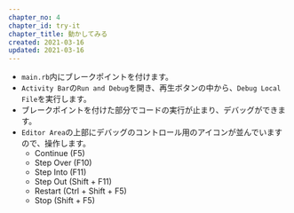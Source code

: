 ```yaml
---
chapter_no: 4
chapter_id: try-it
chapter_title: 動かしてみる
created: 2021-03-16
updated: 2021-03-16
---
```

- `main.rb`内にブレークポイントを付けます。
- `Activity Bar`の`Run and Debug`を開き、再生ボタンの中から、`Debug Local File`を実行します。
- ブレークポイントを付けた部分でコードの実行が止まり、デバッグができます。
- `Editor Area`の上部にデバッグのコントロール用のアイコンが並んでいますので、操作します。
  - Continue (F5)
  - Step Over (F10)
  - Step Into (F11)
  - Step Out (Shift + F11)
  - Restart (Ctrl + Shift + F5)
  - Stop (Shift + F5)
